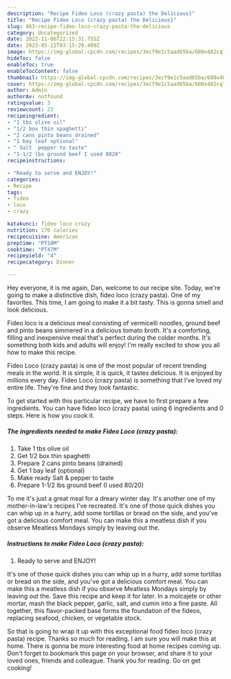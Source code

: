 ```yaml
---
description: "Recipe Fideo Loco (crazy pasta) the Delicious}"
title: "Recipe Fideo Loco (crazy pasta) the Delicious}"
slug: 463-recipe-fideo-loco-crazy-pasta-the-delicious
category: Uncategorized
date: 2022-11-06T22:15:31.755Z
date: 2023-05-22T03:15:20.409Z
image: https://img-global.cpcdn.com/recipes/3ecf9e1c5aad65ba/680x482cq70/fideo-loco-crazy-pasta-recipe-main-photo.jpg
hideToc: false
enableToc: true
enableTocContent: false
thumbnail: https://img-global.cpcdn.com/recipes/3ecf9e1c5aad65ba/680x482cq70/fideo-loco-crazy-pasta-recipe-main-photo.jpg
cover: https://img-global.cpcdn.com/recipes/3ecf9e1c5aad65ba/680x482cq70/fideo-loco-crazy-pasta-recipe-main-photo.jpg
author: Admin
authorAv: notfound
ratingvalue: 3
reviewcount: 23
recipeingredient:
- "1 tbs olive oil"
- "1/2 box thin spaghetti"
- "2 cans pinto beans drained"
- "1 bay leaf optional"
- " Salt  pepper to taste"
- "1-1/2 lbs ground beef I used 8020"
recipeinstructions:

- "Ready to serve and ENJOY!"
categories:
- Recipe
tags:
- fideo
- loco
- crazy

katakunci: fideo loco crazy 
nutrition: 176 calories
recipecuisine: American
preptime: "PT10M"
cooktime: "PT47M"
recipeyield: "4"
recipecategory: Dinner

---
```



Hey everyone, it is me again, Dan, welcome to our recipe site. Today, we're going to make a distinctive dish, fideo loco (crazy pasta). One of my favorites. This time, I am going to make it a bit tasty. This is gonna smell and look delicious.

Fideo loco is a delicious meal consisting of vermicelli noodles, ground beef and pinto beans simmered in a delicious tomato broth. It&#39;s a comforting, filling and inexpensive meal that&#39;s perfect during the colder months. It&#39;s something both kids and adults will enjoy! I&#39;m really excited to show you all how to make this recipe.

Fideo Loco (crazy pasta) is one of the most popular of recent trending meals in the world. It is simple, it is quick, it tastes delicious. It is enjoyed by millions every day. Fideo Loco (crazy pasta) is something that I've loved my entire life. They're fine and they look fantastic.


To get started with this particular recipe, we have to first prepare a few ingredients. You can have fideo loco (crazy pasta) using 6 ingredients and 0 steps. Here is how you cook it.

<!--inarticleads1-->

##### The ingredients needed to make Fideo Loco (crazy pasta):

1. Take 1 tbs olive oil
1. Get 1/2 box thin spaghetti
1. Prepare 2 cans pinto beans (drained)
1. Get 1 bay leaf (optional)
1. Make ready  Salt &amp; pepper to taste
1. Prepare 1-1/2 lbs ground beef (I used 80/20)


To me it&#39;s just a great meal for a dreary winter day. It&#39;s another one of my mother-in-law&#39;s recipes I&#39;ve recreated. It&#39;s one of those quick dishes you can whip up in a hurry, add some tortillas or bread on the side, and you&#39;ve got a delicious comfort meal. You can make this a meatless dish if you observe Meatless Mondays simply by leaving out the. 

<!--inarticleads2-->

##### Instructions to make Fideo Loco (crazy pasta):


1. Ready to serve and ENJOY!

It&#39;s one of those quick dishes you can whip up in a hurry, add some tortillas or bread on the side, and you&#39;ve got a delicious comfort meal. You can make this a meatless dish if you observe Meatless Mondays simply by leaving out the. Save this recipe and keep it for later. In a molcajete or other mortar, mash the black pepper, garlic, salt, and cumin into a fine paste. All together, this flavor-packed base forms the foundation of the fideos, replacing seafood, chicken, or vegetable stock. 

So that is going to wrap it up with this exceptional food fideo loco (crazy pasta) recipe. Thanks so much for reading. I am sure you will make this at home. There is gonna be more interesting food at home recipes coming up. Don't forget to bookmark this page on your browser, and share it to your loved ones, friends and colleague. Thank you for reading. Go on get cooking!
